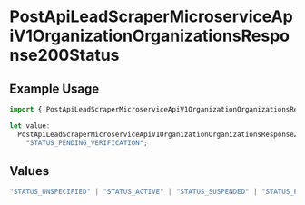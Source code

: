 # PostApiLeadScraperMicroserviceApiV1OrganizationOrganizationsResponse200Status

## Example Usage

```typescript
import { PostApiLeadScraperMicroserviceApiV1OrganizationOrganizationsResponse200Status } from "oppulence-backend-sdk/models/operations";

let value:
  PostApiLeadScraperMicroserviceApiV1OrganizationOrganizationsResponse200Status =
    "STATUS_PENDING_VERIFICATION";
```

## Values

```typescript
"STATUS_UNSPECIFIED" | "STATUS_ACTIVE" | "STATUS_SUSPENDED" | "STATUS_PENDING_VERIFICATION" | "STATUS_REVOKED" | "STATUS_EXPIRED" | "STATUS_RATE_LIMITED" | "STATUS_PENDING_REVIEW" | "STATUS_DEPRECATED" | "STATUS_MAINTENANCE"
```